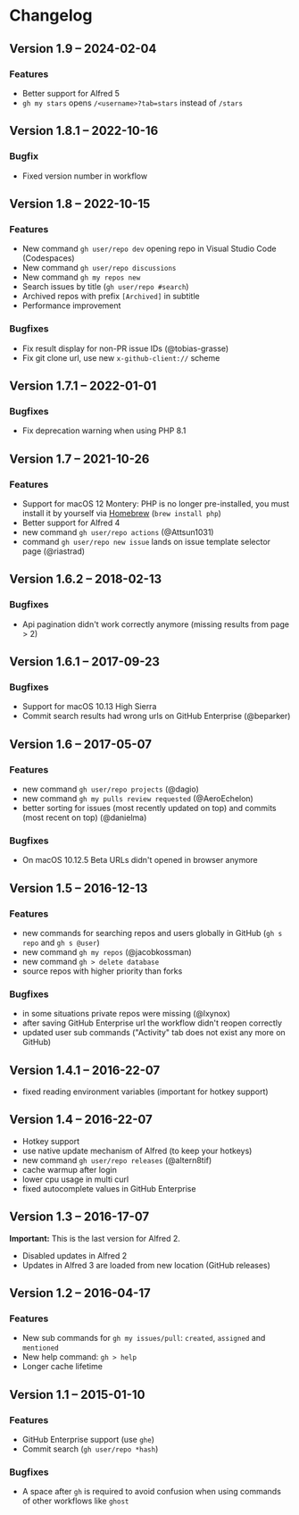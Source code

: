 Changelog
=========

Version 1.9 – 2024-02-04
------------------------

### Features

* Better support for Alfred 5
* `gh my stars` opens `/<username>?tab=stars` instead of `/stars`


Version 1.8.1 – 2022-10-16
--------------------------

### Bugfix

* Fixed version number in workflow


Version 1.8 – 2022-10-15
------------------------

### Features

* New command `gh user/repo dev` opening repo in Visual Studio Code (Codespaces)
* New command `gh user/repo discussions`
* New command `gh my repos new`
* Search issues by title (`gh user/repo #search`)
* Archived repos with prefix `[Archived]` in subtitle
* Performance improvement

### Bugfixes

* Fix result display for non-PR issue IDs (@tobias-grasse)
* Fix git clone url, use new `x-github-client://` scheme


Version 1.7.1 – 2022-01-01
--------------------------

### Bugfixes

* Fix deprecation warning when using PHP 8.1


Version 1.7 – 2021-10-26
------------------------

### Features

* Support for macOS 12 Montery: PHP is no longer pre-installed, you must install it by yourself via [Homebrew](https://brew.sh) (`brew install php`)
* Better support for Alfred 4
* new command `gh user/repo actions` (@Attsun1031)
* command `gh user/repo new issue` lands on issue template selector page (@riastrad)


Version 1.6.2 – 2018-02-13
--------------------------

### Bugfixes

* Api pagination didn't work correctly anymore (missing results from page > 2)


Version 1.6.1 – 2017-09-23
--------------------------

### Bugfixes

* Support for macOS 10.13 High Sierra
* Commit search results had wrong urls on GitHub Enterprise (@beparker)


Version 1.6 – 2017-05-07
------------------------

### Features

* new command `gh user/repo projects` (@dagio)
* new command `gh my pulls review requested` (@AeroEchelon)
* better sorting for issues (most recently updated on top) and commits (most recent on top) (@danielma)

### Bugfixes

* On macOS 10.12.5 Beta URLs didn't opened in browser anymore


Version 1.5 – 2016-12-13
------------------------

### Features

* new commands for searching repos and users globally in GitHub (`gh s repo` and `gh s @user`)
* new command `gh my repos` (@jacobkossman)
* new command `gh > delete database`
* source repos with higher priority than forks

### Bugfixes

* in some situations private repos were missing (@lxynox)
* after saving GitHub Enterprise url the workflow didn't reopen correctly
* updated user sub commands ("Activity" tab does not exist any more on GitHub)


Version 1.4.1 – 2016-22-07
--------------------------

* fixed reading environment variables (important for hotkey support)


Version 1.4 – 2016-22-07
------------------------

* Hotkey support
* use native update mechanism of Alfred (to keep your hotkeys)
* new command `gh user/repo releases` (@altern8tif)
* cache warmup after login
* lower cpu usage in multi curl
* fixed autocomplete values in GitHub Enterprise


Version 1.3 – 2016-17-07
------------------------

**Important:** This is the last version for Alfred 2.

* Disabled updates in Alfred 2
* Updates in Alfred 3 are loaded from new location (GitHub releases)


Version 1.2 – 2016-04-17
------------------------

### Features

* New sub commands for `gh my issues/pull`: `created`, `assigned` and `mentioned`
* New help command: `gh > help`
* Longer cache lifetime


Version 1.1 – 2015-01-10
------------------------

### Features

* GitHub Enterprise support (use `ghe`)
* Commit search (`gh user/repo *hash`)

### Bugfixes

* A space after `gh` is required to avoid confusion when using commands of other workflows like `ghost`
